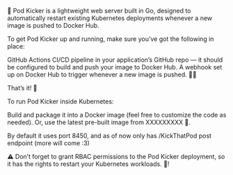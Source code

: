🚀 Pod Kicker is a lightweight web server built in Go, designed to automatically restart existing Kubernetes deployments whenever a new image is pushed to Docker Hub.

To get Pod Kicker up and running, make sure you’ve got the following in place:

GitHub Actions CI/CD pipeline in your application’s GitHub repo — it should be configured to build and push your image to Docker Hub.
A webhook set up on Docker Hub to trigger whenever a new image is pushed. 🔁🐳

That’s it! 🎉

To run Pod Kicker inside Kubernetes:

Build and package it into a Docker image (feel free to customize the code as needed).
Or, use the latest pre-built image from XXXXXXXXX 🧪.

By default it uses port 8450, and as of now only has /KickThatPod post endpoint (more will come :3)

⚠️ Don’t forget to grant RBAC permissions to the Pod Kicker deployment, so it has the rights to restart your Kubernetes workloads. 🔐!
